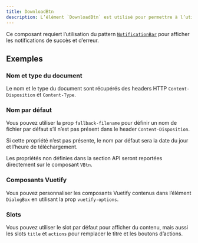 ```yaml
---
title: DownloadBtn
description: L’élément `DownloadBtn` est utilisé pour permettre à l’utilisateur de télécharger un document provenant d’une API.
---
```


<!-- NotificationBar is required to display notifications from DownloadBtn -->
<notification-bar></notification-bar>

<doc-tabs>

<doc-tab-item label="Utilisation">

<doc-alert type="info">

Ce composant requiert l’utilisation du pattern [`NotificationBar`](/composants/notification-bar) pour afficher les notifications de succès et d’erreur.

</doc-alert>

<doc-usage name="download-btn"></doc-usage>

## Exemples

### Nom et type du document

Le nom et le type du document sont récupérés des headers HTTP `Content-Disposition` et `Content-Type`.

<doc-example file="download-btn/name-type"></doc-example>

### Nom par défaut

Vous pouvez utiliser la prop `fallback-filename` pour définir un nom de fichier par défaut s’il n’est pas présent dans le header `Content-Disposition`.

Si cette propriété n’est pas présente, le nom par défaut sera la date du jour et l’heure de téléchargement.

<doc-example file="download-btn/fallback-filename"></doc-example>

</doc-tab-item>

<doc-tab-item label="API">

<doc-alert type="info">

Les propriétés non définies dans la section API seront reportées directement sur le composant `VBtn`.

</doc-alert>

<doc-api name="download-btn"></doc-api>
</doc-tab-item>

<doc-tab-item label="Personnalisation">

### Composants Vuetify

Vous pouvez personnaliser les composants Vuetify contenus dans l’élément `DialogBox` en utilisant la prop `vuetify-options`.

<doc-example file="download-btn/options"></doc-example>

### Slots

Vous pouvez utiliser le slot par défaut pour afficher du contenu, mais aussi les slots `title` et `actions` pour remplacer le titre et les boutons d’actions.

<doc-example file="download-btn/slots"></doc-example>

</doc-tab-item>

</doc-tabs>
